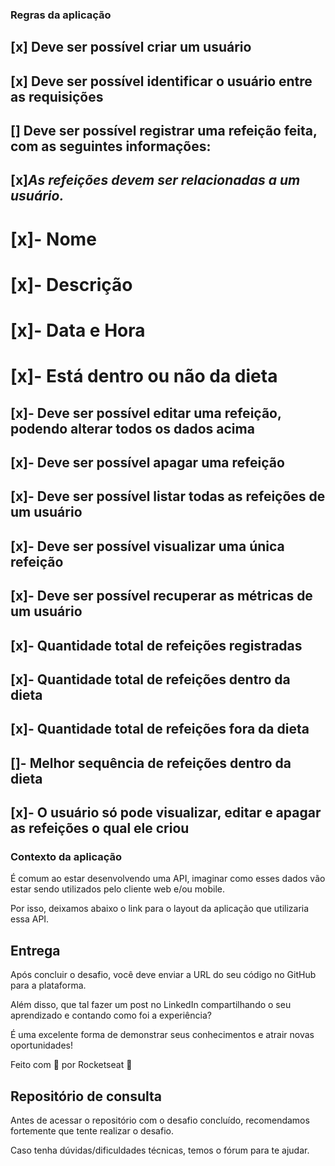 ### Regras da aplicação

## [x] Deve ser possível criar um usuário

## [x] Deve ser possível identificar o usuário entre as requisições

## [] Deve ser possível registrar uma refeição feita, com as seguintes informações:

## [x]_As refeições devem ser relacionadas a um usuário._

# [x]- Nome

# [x]- Descrição

# [x]- Data e Hora

# [x]- Está dentro ou não da dieta

## [x]- Deve ser possível editar uma refeição, podendo alterar todos os dados acima

## [x]- Deve ser possível apagar uma refeição

## [x]- Deve ser possível listar todas as refeições de um usuário

## [x]- Deve ser possível visualizar uma única refeição

## [x]- Deve ser possível recuperar as métricas de um usuário

## [x]- Quantidade total de refeições registradas

## [x]- Quantidade total de refeições dentro da dieta

## [x]- Quantidade total de refeições fora da dieta

## []- Melhor sequência de refeições dentro da dieta

## [x]- O usuário só pode visualizar, editar e apagar as refeições o qual ele criou

### Contexto da aplicação

É comum ao estar desenvolvendo uma API, imaginar como esses dados vão estar sendo utilizados pelo cliente web e/ou mobile.

Por isso, deixamos abaixo o link para o layout da aplicação que utilizaria essa API.

## Entrega

Após concluir o desafio, você deve enviar a URL do seu código no GitHub para a plataforma.

Além disso, que tal fazer um post no LinkedIn compartilhando o seu aprendizado e contando como foi a experiência?

É uma excelente forma de demonstrar seus conhecimentos e atrair novas oportunidades!

Feito com 💜 por Rocketseat 👋

## Repositório de consulta

Antes de acessar o repositório com o desafio concluído, recomendamos fortemente que tente realizar o desafio.

Caso tenha dúvidas/dificuldades técnicas, temos o fórum para te ajudar.
